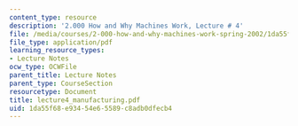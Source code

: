 ```yaml
---
content_type: resource
description: '2.000 How and Why Machines Work, Lecture # 4'
file: /media/courses/2-000-how-and-why-machines-work-spring-2002/1da55f68e93454e65589c8adb0dfecb4_lecture4_manufacturing.pdf
file_type: application/pdf
learning_resource_types:
- Lecture Notes
ocw_type: OCWFile
parent_title: Lecture Notes
parent_type: CourseSection
resourcetype: Document
title: lecture4_manufacturing.pdf
uid: 1da55f68-e934-54e6-5589-c8adb0dfecb4
---
```

